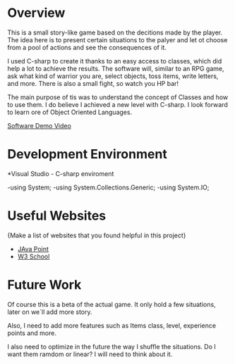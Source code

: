 # Overview

This is a small story-like game based on the decitions made by the player. The idea here is to present certain situations to the palyer and let ot choose from a pool of actions and see the consequences of it. 

I used C-sharp to create it thanks to an easy access to classes, which did help a lot to achieve the results. The software will, similar to an RPG game, ask what kind of warrior you are, select objects, toss items, write letters, and more. There is also a small fight, so watch you HP bar!

The main purpose of tis was to understand the concept of Classes and how to use them. I do believe I achieved a new level with C-sharp. I look forward to learn ore of Object Oriented Languages. 

[Software Demo Video](http://youtube.link.goes.here)

# Development Environment

*Visual Studio - C-sharp enviroment

-using System;
-using System.Collections.Generic;
-using System.IO;

# Useful Websites

{Make a list of websites that you found helpful in this project}

- [JAva Point](https://www.javatpoint.com/c-sharp-tutorial)
- [W3 School](https://www.w3schools.com/cs/index.php)

# Future Work

Of course this is a beta of the actual game. It only hold a few situations, later on we`ll add more story. 

Also, I need to add more features such as Items class, level, experience points and more. 

I also need to optimize in the future the way I shuffle the situations. Do I want them ramdom or linear? I will need to think about it. 